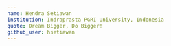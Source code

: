 ```yaml
---
name: Hendra Setiawan 
institution: Indraprasta PGRI University, Indonesia
quote: Dream Bigger, Do Bigger!
github_user: hsetiawan
---
```


